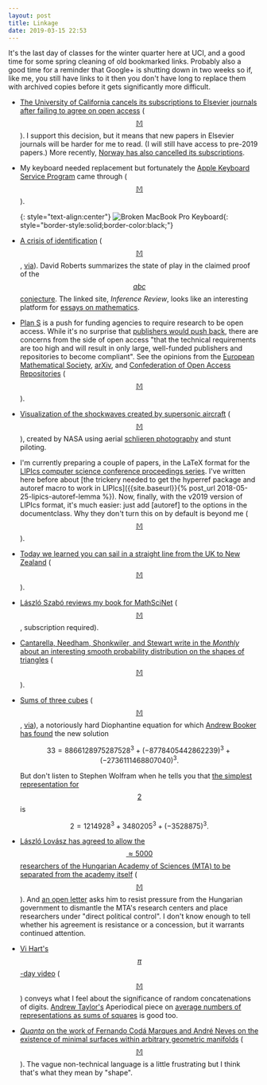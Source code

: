 ```yaml
---
layout: post
title: Linkage
date: 2019-03-15 22:53
---
```

It's the last day of classes for the winter quarter here at UCI, and a good time for some spring cleaning of old bookmarked links. Probably also a good time for a reminder that Google+ is shutting down in two weeks so if, like me, you still have links to it then you don't have long to replace them with archived copies before it gets significantly more difficult.

* [The University of California cancels its subscriptions to Elsevier journals after failing to agree on open access](https://www.universityofcalifornia.edu/press-room/uc-terminates-subscriptions-worlds-largest-scientific-publisher-push-open-access-publicly) ([$$\mathbb{M}$$](https://mathstodon.xyz/@11011110/101672959195728560)). I support this decision, but it means that new papers in Elsevier journals will be harder for me to read. (I will still have access to pre-2019 papers.) More recently, [Norway has also cancelled its subscriptions](https://www.insidehighered.com/quicktakes/2019/03/13/norwegian-universities-ditch-elsevier).

* My keyboard needed replacement but fortunately the [Apple Keyboard Service Program](https://www.apple.com/support/keyboard-service-program-for-macbook-and-macbook-pro/) came through ([$$\mathbb{M}$$](https://mathstodon.xyz/@11011110/101683848227213394)).

  {: style="text-align:center"}
![Broken MacBook Pro Keyboard](https://www.ics.uci.edu/~eppstein/pix/keyboard/keyboard-m.jpg){: style="border-style:solid;border-color:black;"}

* [A crisis of identification](https://inference-review.com/article/a-crisis-of-identification) ([$$\mathbb{M}$$](https://mathstodon.xyz/@11011110/101689960199735892), [via](https://thehighergeometer.wordpress.com/2019/03/02/something-i-wrote/)). David Roberts summarizes the state of play in the claimed proof of the [$$abc$$ conjecture](https://en.wikipedia.org/wiki/abc_conjecture). The linked site, _Inference Review_, looks like an interesting platform for [essays on mathematics](https://inference-review.com/topic/mathematics/).

* [Plan S](https://en.wikipedia.org/wiki/Plan_S) is a push for funding agencies to require research to be open access. While it's no surprise that [publishers would push back](https://www.insidehighered.com/news/2019/02/19/publishers-express-concern-about-unintended-consequences-plan-s), there are concerns from the side of open access "that the technical requirements are too high and will result in only large, well-funded publishers and repositories to become compliant". See the opinions from the [European Mathematical Society](https://euro-math-soc.eu/news/19/02/8/feedback-ems-implementation-plan-s), [arXiv](https://blogs.cornell.edu/arxiv/2019/02/04/arxivs-feedback-on-the-guidance-on-the-implementation-of-plan-s/), and [Confederation of Open Access Repositories](https://www.coar-repositories.org/news-media/coar-feedback-on-the-guidance-on-implementation-of-plan-s/) ([$$\mathbb{M}$$](https://mathstodon.xyz/@11011110/101699226916200843)).

* [Visualization of the shockwaves created by supersonic aircraft](https://arstechnica.com/science/2019/03/nasa-visualizes-supersonic-shockwaves-in-a-new-awe-inspiring-way/) ([$$\mathbb{M}$$](https://mathstodon.xyz/@11011110/101704826218861968)), created by NASA using aerial [schlieren photography](https://en.wikipedia.org/wiki/Schlieren_photography) and stunt piloting.

* I'm currently preparing a couple of papers, in the LaTeX format for the [LIPIcs computer science conference proceedings series](https://www.dagstuhl.de/publikationen/lipics/). I've written here before about [the trickery needed to get the hyperref package and autoref macro to work in LIPIcs]({{site.baseurl}}{% post_url 2018-05-25-lipics-autoref-lemma %}). Now, finally, with the v2019 version of LIPIcs format, it's much easier: just add [autoref] to the options in the documentclass. Why they don't turn this on by default is beyond me ([$$\mathbb{M}$$](https://mathstodon.xyz/@11011110/101705996579583347)).

* [Today we learned you can sail in a straight line from the UK to New Zealand](http://digg.com/2019/straight-line-uk-to-new-zealand) ([$$\mathbb{M}$$](https://mathstodon.xyz/@jhertzli/101558721134407781)).

* [László Szabó reviews my book for MathSciNet](https://mathscinet.ams.org/mathscinet-getitem?mr=3791763) ([$$\mathbb{M}$$](https://mathstodon.xyz/@11011110/101718165708839697), subscription required).

* [Cantarella, Needham, Shonkwiler, and Stewart write in the _Monthly_ about an interesting smooth probability distribution on the shapes of triangles](https://doi.org/10.1080/00029890.2019.1535735) ([$$\mathbb{M}$$](https://mathstodon.xyz/@shonk/101723146578421634)).

* [Sums of three cubes](https://en.wikipedia.org/wiki/Sums_of_three_cubes) ([$$\mathbb{M}$$](https://mathstodon.xyz/@11011110/101725333452262574), [via](https://gilkalai.wordpress.com/2019/03/09/8866128975287528%C2%B3-8778405442862239%C2%B3-2736111468807040%C2%B3/)), a notoriously hard Diophantine equation for which [Andrew Booker has found](https://people.maths.bris.ac.uk/~maarb/papers/cubesv1.pdf) the new solution

  $$ 33 = 8866128975287528^3+(-8778405442862239)^3+(-2736111468807040)^3. $$
  
  But don't listen to Stephen Wolfram when he tells you that [the simplest representation for $$2$$](https://www.wolframscience.com/nks/p789--implications-for-mathematics-and-its-foundations/) is

  $$2 = 1214928^3+3480205^3+(-3528875)^3.$$

* [László Lovász has agreed to allow the $$\approx 5000$$ researchers of the Hungarian Academy of Sciences (MTA) to be separated from the academy itself](https://hungarytoday.hu/mta-head-minister-sign-letter-of-intent-on-future-of-academy-research-network/) ([$$\mathbb{M}$$](https://mathstodon.xyz/@11011110/101735747787440743)). And [an open letter](https://www.chronicle.com/blogs/letters/open-letter-to-the-president-of-the-hungarian-academy-of-sciences-laszlo-lovasz/) asks him to resist pressure from the Hungarian government to dismantle the MTA's research centers and place researchers under "direct political control". I don't know enough to tell whether his agreement is resistance or a concession, but it warrants continued attention.

* [Vi Hart's $$\pi$$-day video](https://www.youtube.com/watch?v=imfqczglelI) ([$$\mathbb{M}$$](https://mathstodon.xyz/@11011110/101753216836690906)) conveys what I feel about the significance of random concatenations of digits. [Andrew Taylor's](https://mathstodon.xyz/@andrewt) Aperiodical piece on [average numbers of representations as sums of squares](https://aperiodical.com/2019/03/buzz-in-when-you-think-you-know-the-answer/) is good too.

* [_Quanta_ on the work of Fernando Codá Marques and André Neves on the existence of minimal surfaces within arbitrary geometric manifolds](https://www.quantamagazine.org/math-duo-maps-the-infinite-terrain-of-minimal-surfaces-20190312/) ([$$\mathbb{M}$$](https://mathstodon.xyz/@11011110/101758577189877053)). The vague non-technical language is a little frustrating but I think that's what they mean by "shape".
